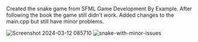 Created the snake game from SFML Game Development By Example.
After following the book the game still didn't work. Added changes to the main.cpp but still have minor problems.



![Screenshot 2024-03-12 085710](https://github.com/xgabrielle/SFML-Project/assets/143489058/71fb16a5-91a8-40cb-ae0e-b9b7a68acfbb)
![snake-with-minor-issues](https://github.com/xgabrielle/SFML-Project/assets/143489058/447b199e-4f56-4a2d-ab3c-fd2749601b71)
